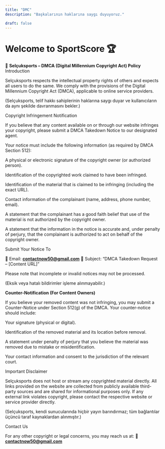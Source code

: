 ```yaml
---
title: "DMC"
description: "Başkalarının haklarına saygı duyuyoruz."

draft: false
---
```


# Welcome to SportScore 🏆

📄 **Selçuksports – DMCA (Digital Millennium Copyright Act) Policy**
Introduction

Selçuksports respects the intellectual property rights of others and expects all users to do the same.
We comply with the provisions of the Digital Millennium Copyright Act (DMCA), applicable to online service providers.

(Selçuksports, telif hakkı sahiplerinin haklarına saygı duyar ve kullanıcıların da aynı şekilde davranmasını bekler.)

Copyright Infringement Notification

If you believe that any content available on or through our website infringes your copyright, please submit a DMCA Takedown Notice to our designated agent.

Your notice must include the following information (as required by DMCA Section 512):

A physical or electronic signature of the copyright owner (or authorized person).

Identification of the copyrighted work claimed to have been infringed.

Identification of the material that is claimed to be infringing (including the exact URL).

Contact information of the complainant (name, address, phone number, email).

A statement that the complainant has a good faith belief that use of the material is not authorized by the copyright owner.

A statement that the information in the notice is accurate and, under penalty of perjury, that the complainant is authorized to act on behalf of the copyright owner.

Submit Your Notice To

📧 Email: **contactnow50@gmail.com**
📍 Subject: “DMCA Takedown Request – [Content URL]”

Please note that incomplete or invalid notices may not be processed.

(Eksik veya hatalı bildirimler işleme alınmayabilir.)

**Counter-Notification (For Content Owners)**

If you believe your removed content was not infringing, you may submit a Counter-Notice under Section 512(g) of the DMCA.
Your counter-notice should include:

Your signature (physical or digital).

Identification of the removed material and its location before removal.

A statement under penalty of perjury that you believe the material was removed due to mistake or misidentification.

Your contact information and consent to the jurisdiction of the relevant court.

Important Disclaimer

Selçuksports does not host or stream any copyrighted material directly.
All links provided on the website are collected from publicly available third-party sources and are shared for informational purposes only.
If any external link violates copyright, please contact the respective website or service provider directly.

(Selçuksports, kendi sunucularında hiçbir yayın barındırmaz; tüm bağlantılar üçüncü taraf kaynaklardan alınmıştır.)

Contact Us

For any other copyright or legal concerns, you may reach us at:
📧 **contactnow50@gmail.com**
